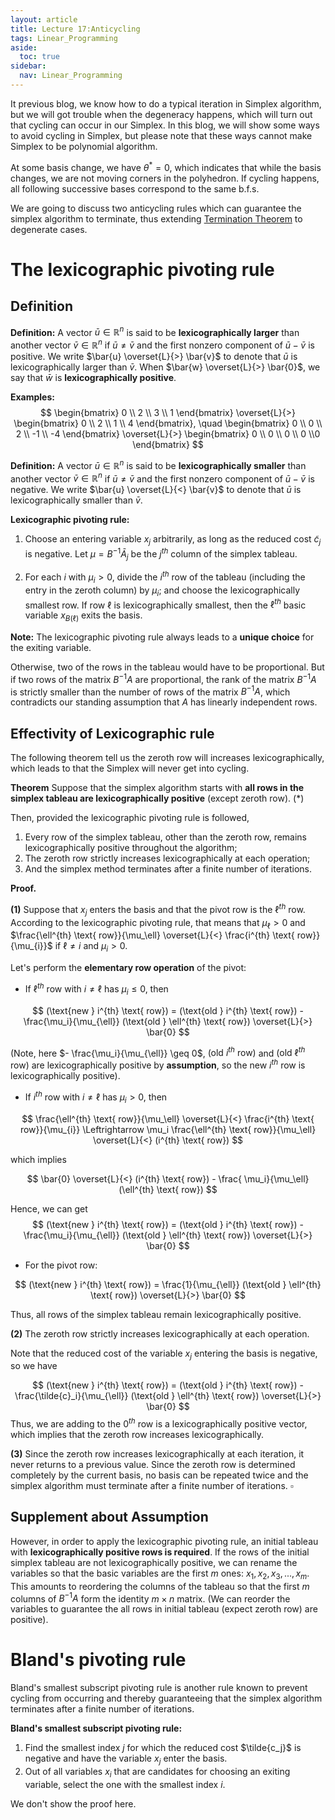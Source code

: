 ```yaml
---
layout: article
title: Lecture 17:Anticycling
tags: Linear_Programming
aside:
  toc: true
sidebar:
  nav: Linear_Programming
---
```


It previous blog, we know how to do a typical iteration in Simplex algorithm, but we will got trouble when the degeneracy happens, which will turn out that cycling can occur in our Simplex. In this blog, we will show some ways to avoid cycling in Simplex, but please note that these ways cannot make Simplex to be polynomial algorithm. 

<!--more-->

At some basis change, we have $\theta^* = 0$, which indicates that while the basis changes, we are not moving corners in the polyhedron. If cycling happens, all following successive bases correspond to the same b.f.s.

We are going to discuss two anticycling rules which can guarantee the simplex algorithm to terminate, thus extending [Termination Theorem](https://wu-haonan.github.io/2023/10/20/LP_Lec_15.html#terminates-in-finite-steps) to degenerate cases.

# The lexicographic pivoting rule

## Definition 

**Definition:** A vector $\bar{u} \in \mathbb{R}^n$ is said to be **lexicographically larger** than another vector $\bar{v} \in \mathbb{R}^n$ if $\bar{u} \neq \bar{v}$ and the first nonzero component of $\bar{u} - \bar{v}$ is positive. 
We write $\bar{u} \overset{L}{>} \bar{v}$ to denote that $\bar{u}$ is lexicographically larger than $\bar{v}$. 
When $\bar{w} \overset{L}{>} \bar{0}$, we say that $\bar{w}$ is **lexicographically positive**.

**Examples:**
$$
\begin{bmatrix} 0 \\ 2 \\ 3 \\ 1 \end{bmatrix} \overset{L}{>} \begin{bmatrix} 0 \\ 2 \\ 1 \\ 4 \end{bmatrix}, \quad \begin{bmatrix} 0 \\ 0 \\ 2 \\ -1 \\ -4 \end{bmatrix} \overset{L}{>} \begin{bmatrix} 0 \\ 0 \\ 0 \\ 0 \\0 \end{bmatrix}
$$

**Definition:** A vector $\bar{u} \in \mathbb{R}^n$ is said to be **lexicographically smaller** than another vector $\bar{v} \in \mathbb{R}^n$ if $\bar{u} \neq \bar{v}$ and the first nonzero component of $\bar{u} - \bar{v}$ is negative.
We write $\bar{u} \overset{L}{<} \bar{v}$ to denote that $\bar{u}$ is lexicographically smaller than $\bar{v}$.




**Lexicographic pivoting rule:**

1. Choose an entering variable $x_j$ arbitrarily, as long as the reduced cost $\tilde{c}_j$ is negative. 
    Let $\mu = B^{-1} \bar{A}_j$ be the $j^{th}$ column of the simplex tableau.

2. For each $i$ with $\mu_i > 0$, divide the $i^{th}$ row of the tableau (including the entry in the zeroth column) by $\mu_i$; and choose the lexicographically smallest row. 
    If row $\ell$ is lexicographically smallest, then the $\ell^{th}$ basic variable $x_{B(\ell)}$ exits the basis.

**Note:** The lexicographic pivoting rule always leads to a **unique choice** for the exiting variable. 

Otherwise, two of the rows in the tableau would have to be proportional. But if two rows of the matrix $B^{-1}A$ are proportional, the rank of the matrix $B^{-1}A$ is strictly smaller than the number of rows of the matrix $B^{-1}A$, which contradicts our standing assumption that $A$ has linearly independent rows.

## Effectivity of Lexicographic rule

The following theorem tell us the zeroth row will increases lexicographically, which leads to that the Simplex will never get into cycling. 



**Theorem** Suppose that the simplex algorithm starts with **all rows in the simplex tableau are lexicographically positive** (except zeroth row). ($*$)

Then, provided the lexicographic pivoting rule is followed,

1. Every row of the simplex tableau, other than the zeroth row, remains lexicographically positive throughout the algorithm;
2. The zeroth row strictly increases lexicographically at each operation;
3. And the simplex method terminates after a finite number of iterations.



**Proof.** 

**(1)** Suppose that $x_j$ enters the basis and that the pivot row is the $\ell^{th}$ row. According to the lexicographic pivoting rule, that means that $\mu_{\ell} > 0$ and $\frac{\ell^{th} \text{ row}}{\mu_\ell} \overset{L}{<} \frac{i^{th} \text{ row}}{\mu_{i}}$ if $\ell \neq i$ and $\mu_i > 0$.

Let's perform the **elementary row operation** of the pivot:

- If $\ell^{th}$ row with $i \neq \ell$ has $\mu_i \leq 0$, then 

$$
(\text{new } i^{th} \text{ row}) = (\text{old } i^{th} \text{ row}) - \frac{\mu_i}{\mu_{\ell}} (\text{old } \ell^{th} \text{ row}) \overset{L}{>} \bar{0}
$$

(Note, here $- \frac{\mu_i}{\mu_{\ell}} \geq 0$, $(\text{old } i^{th} \text{ row})$ and $(\text{old } \ell^{th} \text{ row})$ are lexicographically positive by **assumption**, so the new $i^{th}$ row is lexicographically positive).

- If $i^{th}$ row with $i \neq \ell$ has $\mu_i > 0$, then

$$
\frac{\ell^{th} \text{ row}}{\mu_\ell} \overset{L}{<} \frac{i^{th} \text{ row}}{\mu_{i}} \Leftrightarrow \mu_i \frac{\ell^{th} \text{ row}}{\mu_\ell} \overset{L}{<} (i^{th} \text{ row})
$$

which implies 

$$
\bar{0} \overset{L}{<} (i^{th} \text{ row}) - \frac{ \mu_i}{\mu_\ell} (\ell^{th} \text{ row})
$$

Hence, we can get
$$
(\text{new } i^{th} \text{ row}) = (\text{old } i^{th} \text{ row}) - \frac{\mu_i}{\mu_{\ell}} (\text{old } \ell^{th} \text{ row}) \overset{L}{>} \bar{0}
$$

* For the pivot row:

$$
(\text{new } i^{th} \text{ row}) = \frac{1}{\mu_{\ell}} (\text{old } \ell^{th} \text{ row}) \overset{L}{>} \bar{0}
$$

Thus, all rows of the simplex tableau remain lexicographically positive.

**(2)** The zeroth row strictly increases lexicographically at each operation.

Note that the reduced cost of the variable $x_j$ entering the basis is negative, so we have

$$
(\text{new } i^{th} \text{ row}) = (\text{old } i^{th} \text{ row}) - \frac{\tilde{c}_i}{\mu_{\ell}} (\text{old } \ell^{th} \text{ row}) \overset{L}{>} \bar{0}
$$
Thus, we are adding to the 0$^{th}$ row is a lexicographically positive vector, which implies that the zeroth row increases lexicographically.

**(3)** Since the zeroth row increases lexicographically at each iteration, it never returns to a previous value. Since the zeroth row is determined completely by the current basis, no basis can be repeated twice and the simplex algorithm must terminate after a finite number of iterations. $\square$

## Supplement about Assumption

However, in order to apply the lexicographic pivoting rule, an initial tableau with **lexicographically positive rows is required**. If the rows of the initial simplex tableau are not lexicographically positive, we can rename the variables so that the basic variables are the first $m$ ones: $x_1, x_2, x_3, ..., x_m$. This amounts to reordering the columns of the tableau so that the first $m$ columns of $B^{-1}A$ form the identity $m×n$ matrix. (We can reorder the variables to guarantee the all rows in initial tableau (expect zeroth row) are positive).

# Bland's pivoting rule

Bland's smallest subscript pivoting rule is another rule known to prevent cycling from occurring and thereby guaranteeing that the simplex algorithm terminates after a finite number of iterations.

**Bland's smallest subscript pivoting rule:**
1. Find the smallest index $j$ for which the reduced cost $\tilde{c_j}$ is negative and have the variable $x_j$ enter the basis.
2. Out of all variables $x_i$ that are candidates for choosing an exiting variable, select the one with the smallest index $i$.

We don't show the proof here.